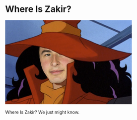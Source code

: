# Where Is Zakir?
![Where in the world is Zakir Durumeric?](logo.png?raw=true "Where in the world is Zakir Durumeric?")

Where Is Zakir? We just might know.
